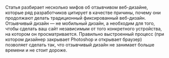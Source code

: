 Статья разбирает несколько мифов об отзывчивом веб-дизайне, которые ряд
разработчиков цитирует в качестве причины, почему они продолжают делать
традиционный фиксированный веб-дизайн. Отзывчивый дизайн — не мобильный дизайн,
а необходим для того, чтобы сделать ваш сайт независимым от того конкретного
устройства, на котором он просматривается. Правильно выстроенный процесс (при
котором дизайнер закрывает Photoshop и открывает браузер) позволяет сделать так,
что отзывчивый дизайн не занимает больше времени и не стоит дороже.
